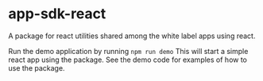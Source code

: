 # app-sdk-react

A package for react utilities shared among the white label apps using react.

Run the demo application by running 
```npm run demo```
This will start a simple react app using the package. See the demo code for examples of how to use the package.